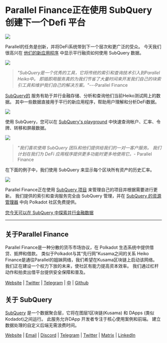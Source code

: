 # Parallel Finance正在使用 SubQuery 创建下一个Defi 平台

![](https://cdn-images-1.medium.com/max/1600/1*WcFjuL_ncmHpgzVhaXDUdg.png)

Parallel的任务是创新，并将DeFi系统带到下一个层次和更广泛的受众。 今天我们很高兴在 [他们的新应用程序](https://testnet.parallel.fi/#/overview) 中显示平行融资如何使用 SubQuery 数据。

![](https://cdn-images-1.medium.com/max/1600/1*5Ru0mv1hq86BuBhGwsmoqQ.png)

> *"SubQuery是一个优秀的工具，它将传统的索引和查询技术引入到Parallel Heiko中。 即插即用服务真的为我们节省了大量时间来开发我们自己的块索引工具和维护我们自己的解决方案。"*---Parallel Finance

[SubQuery的](https://subquery.network/) 服务有助于并行金融存储、分析和查询他们当前Heiko测试网上的数据。 其中一些数据直接用于平行的新应用程序，帮助用户理解和分析DeFi数据。

![](https://miro.medium.com/max/1200/1*Lmk8BvWg2YYTDZggHN82VQ.gif)

使用 SubQuery，您可以在 [SubQuery's playground](https://explorer.subquery.network/subquery/parallel-finance/parallel-finance) 中快速查询帐户、汇率、令牌、转移和屏蔽数据。

![](https://cdn-images-1.medium.com/max/1600/1*FDRgez-G26x1DkWqCkORMQ.png)

> *"我们喜欢使用 SubQuery 团队和他们提供给我们的一对一客户服务。 我们计划在我们为 DeFi 应用程序提供更多功能时更多地使用它。*- Parallel Finance

在下面的例子中，我们使用 SubQuery 来显示每个区块所有资产的历史汇率。

![](https://cdn-images-1.medium.com/max/1600/1*yctQKMNqdOnICNblJk9njw.png)

Parallel Finance正在使用 [SubQuery 项目](https://project.subquery.network/) 来管理自己的项目并根据需要进行更新。 我们提供的索引和查询服务完全由 SubQuery 管理，并在 [SubQuery 的资源管理器](https://explorer.subquery.network/) 中向 Polkadot 社区免费提供。

[您今天可以在 SubQuery 中探索并行金融数据](https://explorer.subquery.network/subquery/parallel-finance/parallel-finance)

---

## 关于Parallel Finance

Parallel Finance是一种分散的货币市场协议，在 Polkadot 生态系统中提供借贷、抵押和借款。 类似于Polkadot与其“先行网”Kusama之间的关系 Heiko Finance是通往Parallel的姐妹网络，我们希望在Kusama区块链上启动该网络。 我们正在建设一个权力下放的未来，使社区有能力提高资本效率。 我们通过杠杆动作和拍卖出借平台提供安全保障和普及。

[Website](https://parallel.fi/) | [Twitter](https://twitter.com/ParallelFi) | [Telegram](https://t.me/parallelfi) | [中](https://parallelfinance.medium.com/) | [Github](https://github.com/parallel-finance/parallel-dapp/blob/master/parallel.gif)

## 关于 SubQuery

[SubQuery](https://subquery.network/) 是一个数据聚合层，它将在图层1区块链(Kusama) 和 DApps (类似Kodadot)之间运行。 此服务允许DApp 开发者专注于核心使用案例和前端。 建立数据处理的自定义后端无需浪费时间。

[Website](https://subquery.network/) | [Email](mailto:hello@subquery.network) | [Discord](https://discord.com/invite/78zg8aBSMG) | [Telegram](https://t.me/subquerynetwork) | [Twitter](https://twitter.com/subquerynetwork) | [Matrix](https://matrix.to/#/#subquery:matrix.org) | [LinkedIn](https://www.linkedin.com/company/subquery)
